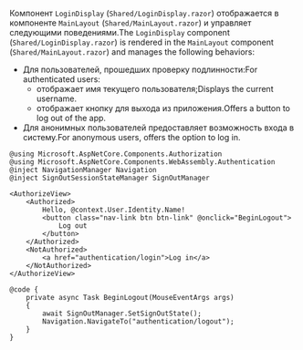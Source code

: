 <span data-ttu-id="20a65-101">Компонент `LoginDisplay` (`Shared/LoginDisplay.razor`) отображается в компоненте `MainLayout` (`Shared/MainLayout.razor`) и управляет следующими поведениями.</span><span class="sxs-lookup"><span data-stu-id="20a65-101">The `LoginDisplay` component (`Shared/LoginDisplay.razor`) is rendered in the `MainLayout` component (`Shared/MainLayout.razor`) and manages the following behaviors:</span></span>

* <span data-ttu-id="20a65-102">Для пользователей, прошедших проверку подлинности:</span><span class="sxs-lookup"><span data-stu-id="20a65-102">For authenticated users:</span></span>
  * <span data-ttu-id="20a65-103">отображает имя текущего пользователя;</span><span class="sxs-lookup"><span data-stu-id="20a65-103">Displays the current username.</span></span>
  * <span data-ttu-id="20a65-104">отображает кнопку для выхода из приложения.</span><span class="sxs-lookup"><span data-stu-id="20a65-104">Offers a button to log out of the app.</span></span>
* <span data-ttu-id="20a65-105">Для анонимных пользователей предоставляет возможность входа в систему.</span><span class="sxs-lookup"><span data-stu-id="20a65-105">For anonymous users, offers the option to log in.</span></span>

```razor
@using Microsoft.AspNetCore.Components.Authorization
@using Microsoft.AspNetCore.Components.WebAssembly.Authentication
@inject NavigationManager Navigation
@inject SignOutSessionStateManager SignOutManager

<AuthorizeView>
    <Authorized>
        Hello, @context.User.Identity.Name!
        <button class="nav-link btn btn-link" @onclick="BeginLogout">
            Log out
        </button>
    </Authorized>
    <NotAuthorized>
        <a href="authentication/login">Log in</a>
    </NotAuthorized>
</AuthorizeView>

@code {
    private async Task BeginLogout(MouseEventArgs args)
    {
        await SignOutManager.SetSignOutState();
        Navigation.NavigateTo("authentication/logout");
    }
}
```
